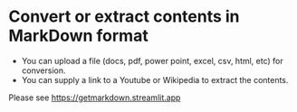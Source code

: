 # Convert or extract contents in MarkDown format

- You can upload a file (docs, pdf, power point, excel, csv, html, etc) for conversion.
- You can supply a link to a Youtube or Wikipedia to extract the contents.

Please see https://getmarkdown.streamlit.app

